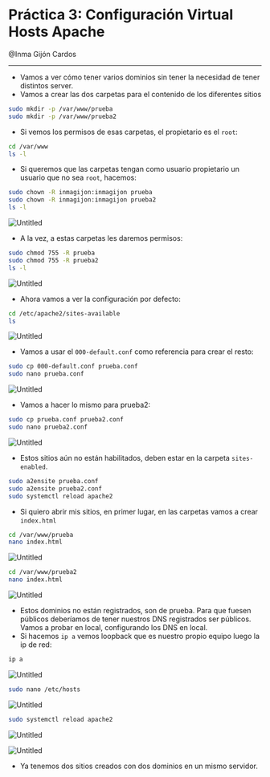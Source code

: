 # Práctica 3: Configuración Virtual Hosts Apache

@Inma Gijón Cardos 

---

- Vamos a ver cómo tener varios dominios sin tener la necesidad de tener distintos server.
- Vamos a crear las dos carpetas para el contenido de los diferentes sitios

```bash
sudo mkdir -p /var/www/prueba
sudo mkdir -p /var/www/prueba2
```

- Si vemos los permisos de esas carpetas, el propietario es el `root`:

```bash
cd /var/www
ls -l
```

- Si queremos que las carpetas tengan como usuario propietario un usuario que no sea `root`, hacemos:

```bash
sudo chown -R inmagijon:inmagijon prueba
sudo chown -R inmagijon:inmagijon prueba2
ls -l
```

![Untitled](400%20🌋%20Implantación%20de%20aplicaciones%20web/3%20Configuración%20y%20administración%20de%20servidores%20w%2069e3a558938b461e9e0f9ef86ff72c7c/Práctica%203%20Configuración%20Virtual%20Hosts%20Apache/Untitled.png)

- A la vez, a estas carpetas les daremos permisos:

```bash
sudo chmod 755 -R prueba
sudo chmod 755 -R prueba2
ls -l
```

![Untitled](400%20🌋%20Implantación%20de%20aplicaciones%20web/3%20Configuración%20y%20administración%20de%20servidores%20w%2069e3a558938b461e9e0f9ef86ff72c7c/Práctica%203%20Configuración%20Virtual%20Hosts%20Apache/Untitled%201.png)

- Ahora vamos a ver la configuración por defecto:

```bash
cd /etc/apache2/sites-available
ls
```

![Untitled](400%20🌋%20Implantación%20de%20aplicaciones%20web/3%20Configuración%20y%20administración%20de%20servidores%20w%2069e3a558938b461e9e0f9ef86ff72c7c/Práctica%203%20Configuración%20Virtual%20Hosts%20Apache/Untitled%202.png)

- Vamos a usar el `000-default.conf` como referencia para crear el resto:

```bash
sudo cp 000-default.conf prueba.conf
sudo nano prueba.conf
```

![Untitled](400%20🌋%20Implantación%20de%20aplicaciones%20web/3%20Configuración%20y%20administración%20de%20servidores%20w%2069e3a558938b461e9e0f9ef86ff72c7c/Práctica%203%20Configuración%20Virtual%20Hosts%20Apache/Untitled%203.png)

- Vamos a hacer lo mismo para prueba2:

```bash
sudo cp prueba.conf prueba2.conf
sudo nano prueba2.conf
```

![Untitled](400%20🌋%20Implantación%20de%20aplicaciones%20web/3%20Configuración%20y%20administración%20de%20servidores%20w%2069e3a558938b461e9e0f9ef86ff72c7c/Práctica%203%20Configuración%20Virtual%20Hosts%20Apache/Untitled%204.png)

- Estos sitios aún no están habilitados, deben estar en la carpeta `sites-enabled`.

```bash
sudo a2ensite prueba.conf
sudo a2ensite prueba2.conf
sudo systemctl reload apache2
```

- Si quiero abrir mis sitios, en primer lugar, en las carpetas vamos a crear `index.html`

```bash
cd /var/www/prueba
nano index.html
```

![Untitled](400%20🌋%20Implantación%20de%20aplicaciones%20web/3%20Configuración%20y%20administración%20de%20servidores%20w%2069e3a558938b461e9e0f9ef86ff72c7c/Práctica%203%20Configuración%20Virtual%20Hosts%20Apache/Untitled%205.png)

```bash
cd /var/www/prueba2
nano index.html
```

![Untitled](400%20🌋%20Implantación%20de%20aplicaciones%20web/3%20Configuración%20y%20administración%20de%20servidores%20w%2069e3a558938b461e9e0f9ef86ff72c7c/Práctica%203%20Configuración%20Virtual%20Hosts%20Apache/Untitled%206.png)

- Estos dominios no están registrados, son de prueba. Para que fuesen públicos deberíamos de tener nuestros DNS registrados ser públicos. Vamos a probar en local, configurando los DNS en local.
- Si hacemos `ip a` vemos loopback que es nuestro propio equipo luego la ip de red:

```bash
ip a
```

![Untitled](400%20🌋%20Implantación%20de%20aplicaciones%20web/3%20Configuración%20y%20administración%20de%20servidores%20w%2069e3a558938b461e9e0f9ef86ff72c7c/Práctica%203%20Configuración%20Virtual%20Hosts%20Apache/Untitled%207.png)

```bash
sudo nano /etc/hosts
```

![Untitled](400%20🌋%20Implantación%20de%20aplicaciones%20web/3%20Configuración%20y%20administración%20de%20servidores%20w%2069e3a558938b461e9e0f9ef86ff72c7c/Práctica%203%20Configuración%20Virtual%20Hosts%20Apache/Untitled%208.png)

```bash
sudo systemctl reload apache2
```

![Untitled](400%20🌋%20Implantación%20de%20aplicaciones%20web/3%20Configuración%20y%20administración%20de%20servidores%20w%2069e3a558938b461e9e0f9ef86ff72c7c/Práctica%203%20Configuración%20Virtual%20Hosts%20Apache/Untitled%209.png)

![Untitled](400%20🌋%20Implantación%20de%20aplicaciones%20web/3%20Configuración%20y%20administración%20de%20servidores%20w%2069e3a558938b461e9e0f9ef86ff72c7c/Práctica%203%20Configuración%20Virtual%20Hosts%20Apache/Untitled%2010.png)

- Ya tenemos dos sitios creados con dos dominios en un mismo servidor.
